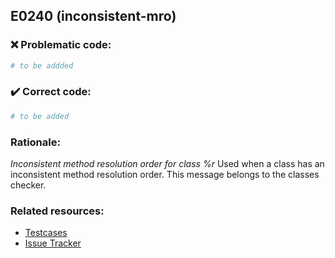 ## E0240 (inconsistent-mro)

### :x: Problematic code:

```python
# to be addded
```

### :heavy_check_mark: Correct code:

```python
# to be added
```

### Rationale:

 *Inconsistent method resolution order for class %r*
  Used when a class has an inconsistent method resolution order. This message
  belongs to the classes checker.



### Related resources:

- [Testcases](#)
- [Issue Tracker](https://github.com/PyCQA/pylint/issues?q=is%3Aissue+%22inconsistent-mro%22+OR+%22E0240%22)
